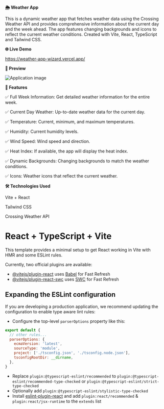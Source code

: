 **🌦️ Weather App**

This is a dynamic weather app that fetches weather data using the Crossing Weather API and provides comprehensive information about the current day and the week ahead. The app features changing backgrounds and icons to reflect the current weather conditions. Created with Vite, React, TypeScript and Tailwind CSS.

**🌐 Live Demo**

https://weather-app-wizard.vercel.app/


**📸 Preview**

![Application image](https://github.com/swatijain1095/weather-app/assets/29285029/791908b5-ee74-407e-bd41-61bd550ee4e6)

**🚀 Features**

✅ Full Week Information: Get detailed weather information for the entire week.

✅ Current Day Weather: Up-to-date weather data for the current day.

✅ Temperature: Current, minimum, and maximum temperatures.

✅ Humidity: Current humidity levels.

✅ Wind Speed: Wind speed and direction.

✅ Heat Index: If available, the app will display the heat index.

✅ Dynamic Backgrounds: Changing backgrounds to match the weather conditions.

✅ Icons: Weather icons that reflect the current weather.



**🛠️ Technologies Used**

Vite + React

Tailwind CSS

Crossing Weather API




# React + TypeScript + Vite

This template provides a minimal setup to get React working in Vite with HMR and some ESLint rules.

Currently, two official plugins are available:

- [@vitejs/plugin-react](https://github.com/vitejs/vite-plugin-react/blob/main/packages/plugin-react/README.md) uses [Babel](https://babeljs.io/) for Fast Refresh
- [@vitejs/plugin-react-swc](https://github.com/vitejs/vite-plugin-react-swc) uses [SWC](https://swc.rs/) for Fast Refresh

## Expanding the ESLint configuration

If you are developing a production application, we recommend updating the configuration to enable type aware lint rules:

- Configure the top-level `parserOptions` property like this:

```js
export default {
  // other rules...
  parserOptions: {
    ecmaVersion: 'latest',
    sourceType: 'module',
    project: ['./tsconfig.json', './tsconfig.node.json'],
    tsconfigRootDir: __dirname,
  },
}
```

- Replace `plugin:@typescript-eslint/recommended` to `plugin:@typescript-eslint/recommended-type-checked` or `plugin:@typescript-eslint/strict-type-checked`
- Optionally add `plugin:@typescript-eslint/stylistic-type-checked`
- Install [eslint-plugin-react](https://github.com/jsx-eslint/eslint-plugin-react) and add `plugin:react/recommended` & `plugin:react/jsx-runtime` to the `extends` list
